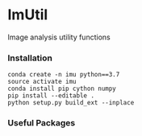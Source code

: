 # ImUtil
Image analysis utility functions


### Installation
```
conda create -n imu python==3.7
source activate imu
conda install pip cython numpy
pip install --editable .
python setup.py build_ext --inplace
```

### Useful Packages
```pip install fastremap connected-components-3d
```
